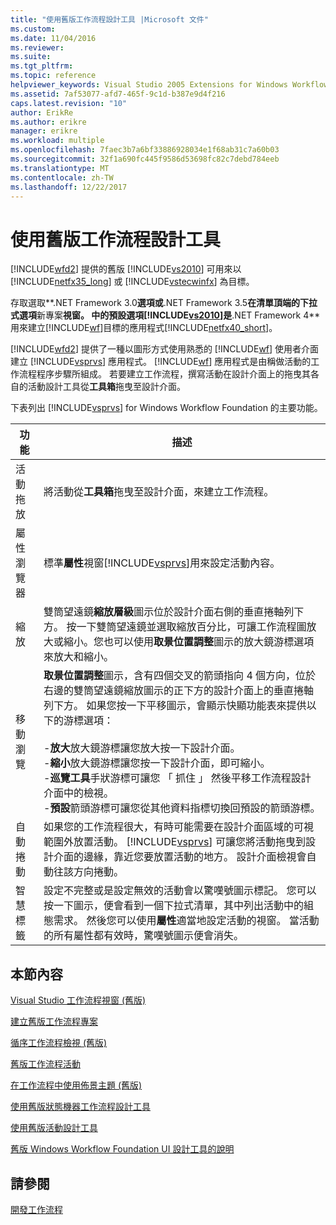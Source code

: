 ```yaml
---
title: "使用舊版工作流程設計工具 |Microsoft 文件"
ms.custom: 
ms.date: 11/04/2016
ms.reviewer: 
ms.suite: 
ms.tgt_pltfrm: 
ms.topic: reference
helpviewer_keywords: Visual Studio 2005 Extensions for Windows Workflow Foundation, about
ms.assetid: 7af53077-afd7-465f-9c1d-b387e9d4f216
caps.latest.revision: "10"
author: ErikRe
ms.author: erikre
manager: erikre
ms.workload: multiple
ms.openlocfilehash: 7faec3b7a6bf33886928034e1f68ab31c7a60b03
ms.sourcegitcommit: 32f1a690fc445f9586d53698fc82c7debd784eeb
ms.translationtype: MT
ms.contentlocale: zh-TW
ms.lasthandoff: 12/22/2017
---
```

# <a name="using-the-legacy-workflow-designer"></a>使用舊版工作流程設計工具
[!INCLUDE[wfd2](../workflow-designer/includes/wfd2_md.md)] 提供的舊版 [!INCLUDE[vs2010](../misc/includes/vs2010_md.md)] 可用來以 [!INCLUDE[netfx35_long](../workflow-designer/includes/netfx35_long_md.md)] 或 [!INCLUDE[vstecwinfx](../workflow-designer/includes/vstecwinfx_md.md)] 為目標。  
  
 存取選取**.NET Framework 3.0**選項或**.NET Framework 3.5**在清單頂端的下拉式選項**新專案**視窗。 中的預設選項[!INCLUDE[vs2010](../misc/includes/vs2010_md.md)]是**.NET Framework 4**用來建立[!INCLUDE[wf](../workflow-designer/includes/wf_md.md)]目標的應用程式[!INCLUDE[netfx40_short](../workflow-designer/includes/netfx40_short_md.md)]。  
  
 [!INCLUDE[wfd2](../workflow-designer/includes/wfd2_md.md)] 提供了一種以圖形方式使用熟悉的 [!INCLUDE[wf](../workflow-designer/includes/wf_md.md)] 使用者介面建立 [!INCLUDE[vsprvs](../code-quality/includes/vsprvs_md.md)] 應用程式。 [!INCLUDE[wf](../workflow-designer/includes/wf_md.md)] 應用程式是由稱做活動的工作流程程序步驟所組成。 若要建立工作流程，撰寫活動在設計介面上的拖曳其各自的活動設計工具從**工具箱**拖曳至設計介面。  
  
 下表列出 [!INCLUDE[vsprvs](../code-quality/includes/vsprvs_md.md)] for Windows Workflow Foundation 的主要功能。  
  
|功能|描述|  
|-------------|-----------------|  
|活動拖放|將活動從**工具箱**拖曳至設計介面，來建立工作流程。|  
|屬性瀏覽器|標準**屬性**視窗[!INCLUDE[vsprvs](../code-quality/includes/vsprvs_md.md)]用來設定活動內容。|  
|縮放|雙筒望遠鏡**縮放層級**圖示位於設計介面右側的垂直捲軸列下方。 按一下雙筒望遠鏡並選取縮放百分比，可讓工作流程圖放大或縮小。您也可以使用**取景位置調整**圖示的放大鏡游標選項來放大和縮小。|  
|移動瀏覽|**取景位置調整**圖示，含有四個交叉的箭頭指向 4 個方向，位於右邊的雙筒望遠鏡縮放圖示的正下方的設計介面上的垂直捲軸列下方。 如果您按一下平移圖示，會顯示快顯功能表來提供以下的游標選項：<br /><br /> -**放大**放大鏡游標讓您放大按一下設計介面。<br />-**縮小**放大鏡游標讓您按一下設計介面，即可縮小。<br />-**巡覽工具**手狀游標可讓您 「 抓住 」 然後平移工作流程設計介面中的檢視。<br />-**預設**箭頭游標可讓您從其他資料指標切換回預設的箭頭游標。|  
|自動捲動|如果您的工作流程很大，有時可能需要在設計介面區域的可視範圍外放置活動。 [!INCLUDE[vsprvs](../code-quality/includes/vsprvs_md.md)] 可讓您將活動拖曳到設計介面的邊緣，靠近您要放置活動的地方。 設計介面檢視會自動往該方向捲動。|  
|智慧標籤|設定不完整或是設定無效的活動會以驚嘆號圖示標記。 您可以按一下圖示，便會看到一個下拉式清單，其中列出活動中的組態需求。 然後您可以使用**屬性**適當地設定活動的視窗。 當活動的所有屬性都有效時，驚嘆號圖示便會消失。|  
  
## <a name="in-this-section"></a>本節內容  
 [Visual Studio 工作流程視窗 (舊版)](../workflow-designer/visual-studio-workflow-windows-legacy.md)  
  
 [建立舊版工作流程專案](../workflow-designer/creating-legacy-workflow-projects.md)  
  
 [循序工作流程檢視 (舊版)](../workflow-designer/sequential-workflow-views-legacy.md)  
  
 [舊版工作流程活動](../workflow-designer/legacy-workflow-activities.md)  
  
 [在工作流程中使用佈景主題 (舊版)](../workflow-designer/using-themes-in-workflows-legacy.md)  
  
 [使用舊版狀態機器工作流程設計工具](../workflow-designer/using-the-legacy-state-machine-workflow-designer.md)  
  
 [使用舊版活動設計工具](../workflow-designer/using-the-legacy-activity-designer.md)  
  
 [舊版 Windows Workflow Foundation UI 設計工具的說明](../workflow-designer/legacy-designer-for-windows-workflow-foundation-ui-help.md)  
  
## <a name="see-also"></a>請參閱  
 [開發工作流程](http://go.microsoft.com/fwlink?LinkID=65010)